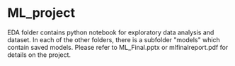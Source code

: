 # ML_project

EDA folder contains python notebook for exploratory data analysis and dataset. In each of the other folders, there is a subfolder "models" which contain saved models. Please refer to ML_Final.pptx or mlfinalreport.pdf for details on the project.
